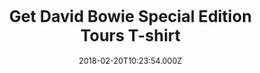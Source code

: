 ---
campaign-uuid: "c-fe266e5f-53a4-44d6-9c64-c63aeceb8c8a"
type: "Product"
category: "Fashion"
date: "2018-02-20T10:23:54.000Z"
end-date: "2018-07-31T23:59:00.000Z"
disable-form: false
is_promoted: false
has_entry_page: false
title: "Get David Bowie Special Edition Tours T-shirt"
competition-description: "From the special edition range 'Tours that Rocked the World'…\
  \ here comes the official and unique David Bowie’s 1978 World Tour T-shirt. \r\n\
  Available in different sizes, this classic design in black tones with David Bowie’\
  s '1978 World Tour' logo motif printed, will make you stand out. \r\n<p>Be the biggest\
  \ Ziggy Stardust fan with this special edition. Buy it now!</p>"
banner-img: "https://assets.expresslyapp.com/asset-71b8aa96-fd18-4d90-ad97-79359a5fa6bb.jpg"
logo-left-href: "https://nmemerch.com/collections/best-selling/products/ttrtw-david-bowie-mens-t-shirt?variant=39824012549"
logo-left-image: "nmemerch-logo.jpg"
logo-left-title: "NME Merch"
has-winner: false
---